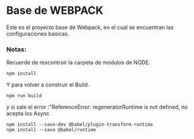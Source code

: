 # Base de WEBPACK
 Este es el proyecto base de Webpack, en el cual se encuentran las configuraciones basicas.

 ### Notas:

 Recuerde de rescontruir la carpeta de modulos de NODE.

```
npm install
```
Y para volver a construir el Build.
```
npm run build
```
y si sale el error :"ReferenceError: regeneratorRuntime is not defined, no acepta los Async
```
npm install --save-dev @babel/plugin-transform-runtime
npm install --save @babel/runtime
```




